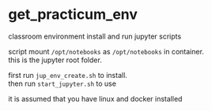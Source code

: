 # get_practicum_env
classroom environment install and run jupyter scripts

script mount `/opt/notebooks` as `/opt/notebooks` in container.<br />
this is the jupyter root folder.

first run `jup_env_create.sh` to install.<br />
then run `start_jupyter.sh` to use

it is assumed that you have linux and docker installed
